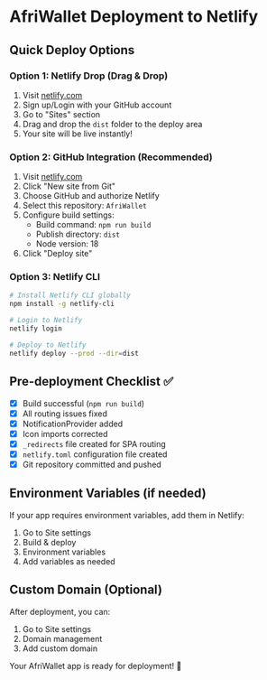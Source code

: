 # AfriWallet Deployment to Netlify

## Quick Deploy Options

### Option 1: Netlify Drop (Drag & Drop)
1. Visit [netlify.com](https://www.netlify.com)
2. Sign up/Login with your GitHub account
3. Go to "Sites" section
4. Drag and drop the `dist` folder to the deploy area
5. Your site will be live instantly!

### Option 2: GitHub Integration (Recommended)
1. Visit [netlify.com](https://www.netlify.com)
2. Click "New site from Git"
3. Choose GitHub and authorize Netlify
4. Select this repository: `AfriWallet`
5. Configure build settings:
   - Build command: `npm run build`
   - Publish directory: `dist`
   - Node version: 18
6. Click "Deploy site"

### Option 3: Netlify CLI
```bash
# Install Netlify CLI globally
npm install -g netlify-cli

# Login to Netlify
netlify login

# Deploy to Netlify
netlify deploy --prod --dir=dist
```

## Pre-deployment Checklist ✅

- [x] Build successful (`npm run build`)
- [x] All routing issues fixed
- [x] NotificationProvider added
- [x] Icon imports corrected
- [x] `_redirects` file created for SPA routing
- [x] `netlify.toml` configuration file created
- [x] Git repository committed and pushed

## Environment Variables (if needed)
If your app requires environment variables, add them in Netlify:
1. Go to Site settings
2. Build & deploy
3. Environment variables
4. Add variables as needed

## Custom Domain (Optional)
After deployment, you can:
1. Go to Site settings
2. Domain management
3. Add custom domain

Your AfriWallet app is ready for deployment! 🚀
